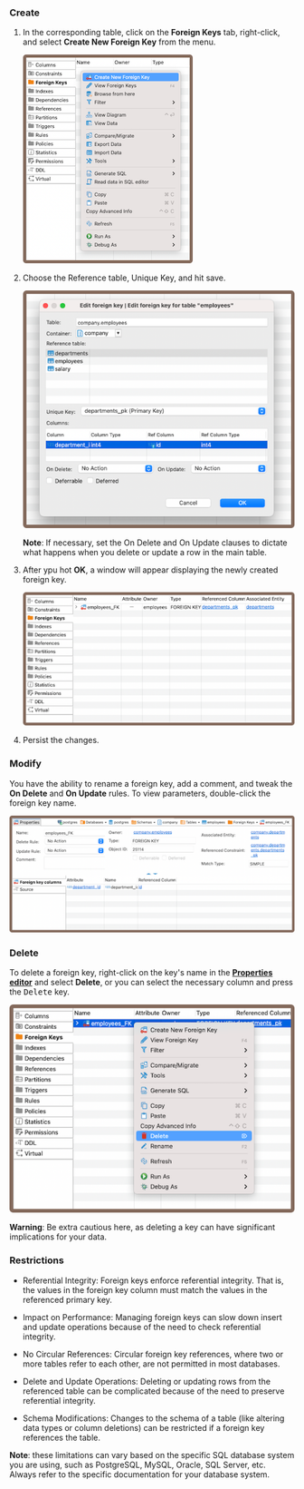 ### Create

1) In the corresponding table, click on the **Foreign Keys** tab, right-click, and select **Create New Foreign Key**
   from the menu.

   ![](images/tutorial_images/11_Create_New_FK.png)

2) Choose the Reference table, Unique Key, and hit save.

   ![](images/tutorial_images/11a_FK_parameters.png)

   **Note**: If necessary, set the On Delete and On Update clauses to dictate what happens when you delete or update a row
in the main table.

3) After ypu hot **OK**, a window will appear displaying the newly created foreign key.

   ![](images/tutorial_images/11b_FK_After_Saving.png)
4) Persist the changes.

### Modify

You have the ability to rename a foreign key, add a comment, and tweak the **On Delete** and **On Update** rules. To
view parameters, double-click the foreign key name.

![](images/tutorial_images/11d_FK_Properties.png)

### Delete

To delete a foreign key, right-click on the key's name in the **[Properties editor](Properties-Editor)** and select
**Delete**, or you can select the necessary column and press the <kbd>Delete</kbd> key.

![](images/tutorial_images/11c_Delete_FK.png)

**Warning**: Be extra cautious here, as deleting a key can have significant implications for your data.

### Restrictions

* Referential Integrity: Foreign keys enforce referential integrity. That is, the values in the foreign key column must
  match the values in the referenced primary key.
* Impact on Performance: Managing foreign keys can slow down insert and update operations because of the need to check
  referential integrity.
* No Circular References: Circular foreign key references, where two or more tables refer to each other, are not
  permitted
  in most databases.
* Delete and Update Operations: Deleting or updating rows from the referenced table can be complicated because of the
  need to preserve referential integrity.

* Schema Modifications: Changes to the schema of a table (like altering data types or column deletions) can be
  restricted if a foreign key references the table.

**Note**: these limitations can vary based on the specific SQL database system you are using, such as PostgreSQL, MySQL,
Oracle, SQL Server, etc. Always refer to the specific documentation for your database system.